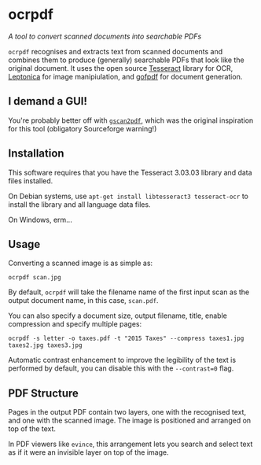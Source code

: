 # ocrpdf

*A tool to convert scanned documents into searchable PDFs*

`ocrpdf` recognises and extracts text from scanned documents and combines them to produce (generally) searchable PDFs that look like the original document. It uses the open source [Tesseract](https://tesseract-ocr.googlecode.com) library for OCR, [Leptonica](http://leptonica.com) for image manipiulation, and [gofpdf](code.google.com/p/gofpdf) for document generation.

## I demand a GUI!

You're probably better off with [`gscan2pdf`](http://gscan2pdf.sourceforge.net/), which was the original inspiration for this tool (obligatory Sourceforge warning!)

## Installation

This software requires that you have the Tesseract 3.03.03 library and data files installed.

On Debian systems, use `apt-get install libtesseract3 tesseract-ocr` to install the library and all language data files.

On Windows, erm...

## Usage

Converting a scanned image is as simple as:

`ocrpdf scan.jpg`

By default, `ocrpdf` will take the filename name of the first input scan as the output document name, in this case, `scan.pdf`.

You can also specify a document size, output filename, title, enable compression and specify multiple pages:

`ocrpdf -s letter -o taxes.pdf -t "2015 Taxes" --compress taxes1.jpg taxes2.jpg taxes3.jpg`

Automatic contrast enhancement to improve the legibility of the text is performed by default, you can disable this with the `--contrast=0` flag.

## PDF Structure

Pages in the output PDF contain two layers, one with the recognised text, and one with the scanned image. The image is positioned and arranged on top of the text.

In PDF viewers like `evince`, this arrangement lets you search and select text as if it were an invisible layer on top of the image.

